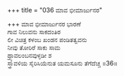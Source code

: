 +++
title = "036 ಮಾವ ಭೀಮಾರ್ಜುನರ"

+++
ಮಾವ ಭೀಮಾರ್ಜುನರ ಭಾರಣೆ  
ಗಾವ ನಿಲುವನು ಸಾಕದಂತಿರ  
ಲೀ ವಿಚಿತ್ರ ಕಳಂಬ ಖಂಡನ ಪಂಡಿತತ್ವವನು  
ನೀವು ತೋರಿರೆ ಸಾಕು ಸಾಮ  
ಥ್ರ್ಯಾವಲಂಬನವುಳ್ಳಡೀ ಶ  
ಸ್ತ್ರಾವಳಿಯ ಸೈರಿಸಿಯೆನುತ ಯಮಸೂನು ತೆಗೆದೆಚ್ಚ     ॥36॥